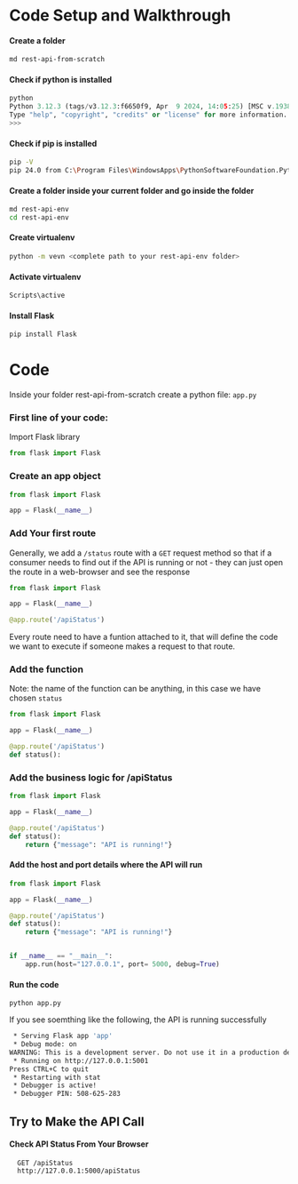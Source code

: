 
# Code Setup and Walkthrough

#### Create a folder 
```bash
md rest-api-from-scratch
```

#### Check if python is installed
```python
python
Python 3.12.3 (tags/v3.12.3:f6650f9, Apr  9 2024, 14:05:25) [MSC v.1938 64 bit (AMD64)] on win32
Type "help", "copyright", "credits" or "license" for more information.
>>>
```

#### Check if pip is installed
``` bash
pip -V
pip 24.0 from C:\Program Files\WindowsApps\PythonSoftwareFoundation.Python.3.12_3.12.1264.0_x64__qbz5n2kfra8p0\Lib\site-packages\pip (python 3.12)
```

#### Create a folder inside your current folder and go inside the folder
```bash
md rest-api-env
cd rest-api-env
```

#### Create virtualenv
```bash
python -m vevn <complete path to your rest-api-env folder>
```

#### Activate virtualenv
```bash
Scripts\active
```

#### Install Flask
``` bash
pip install Flask
```


# Code
Inside your folder rest-api-from-scratch create a python file: `app.py`

### First line of your code:
Import Flask library
```python
from flask import Flask
```

### Create an app object
```python
from flask import Flask

app = Flask(__name__)
```

### Add Your first route
Generally, we add a `/status` route with a `GET` request method so that if a consumer needs to find out if the API is running or not - they can just open the route in a web-browser and see the response

```python
from flask import Flask

app = Flask(__name__)

@app.route('/apiStatus')
```

Every route need to have a funtion attached to it, that will
define the code we want to execute if someone makes a request to that route.

### Add the function
Note: the name of the function can be anything, in this case we have chosen `status`
```python
from flask import Flask

app = Flask(__name__)

@app.route('/apiStatus')
def status():
```

### Add the business logic for /apiStatus
```python
from flask import Flask

app = Flask(__name__)

@app.route('/apiStatus')
def status():
	return {"message": "API is running!"}
```

#### Add the host and port details where the API will run
```python
from flask import Flask

app = Flask(__name__)

@app.route('/apiStatus')
def status():
	return {"message": "API is running!"}


if __name__ == "__main__":
	app.run(host="127.0.0.1", port= 5000, debug=True)
```

#### Run the code 
```
python app.py
```
If you see soemthing like the following, the API is running successfully

```bash
 * Serving Flask app 'app'
 * Debug mode: on
WARNING: This is a development server. Do not use it in a production deployment. Use a production WSGI server instead.
 * Running on http://127.0.0.1:5001
Press CTRL+C to quit
 * Restarting with stat
 * Debugger is active!
 * Debugger PIN: 508-625-283
```


## Try to Make the API Call

#### Check API Status From Your Browser

```http
  GET /apiStatus
  http://127.0.0.1:5000/apiStatus
```

